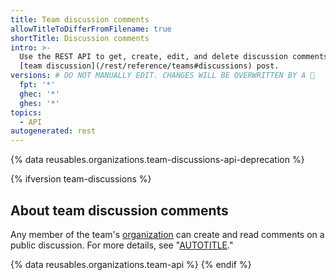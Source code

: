 ```yaml
---
title: Team discussion comments
allowTitleToDifferFromFilename: true
shortTitle: Discussion comments
intro: >-
  Use the REST API to get, create, edit, and delete discussion comments on a
  [team discussion](/rest/reference/teams#discussions) post.
versions: # DO NOT MANUALLY EDIT. CHANGES WILL BE OVERWRITTEN BY A 🤖
  fpt: '*'
  ghec: '*'
  ghes: '*'
topics:
  - API
autogenerated: rest
---
```


{% data reusables.organizations.team-discussions-api-deprecation %}

{% ifversion team-discussions %}

## About team discussion comments

Any member of the team's [organization](/rest/orgs) can create and read comments on a public discussion. For more details, see "[AUTOTITLE](/organizations/collaborating-with-your-team/about-team-discussions)."

{% data reusables.organizations.team-api %}
{% endif %}

<!-- Content after this section is automatically generated -->
